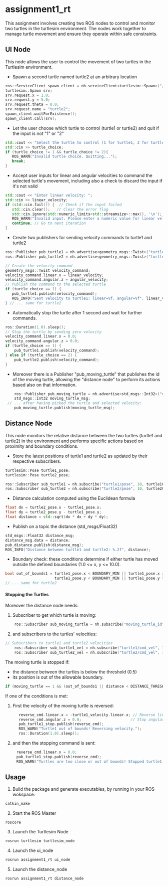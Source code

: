 # assignment1_rt
This assignment involves creating two ROS nodes to control and monitor two turtles in the turtlesim environment. The nodes work together to manage turtle movement and ensure they operate within safe constraints.
## UI Node
This node allows the user to control the movement of two turtles in the Turtlesim environment.
- Spawn a second turtle named turtle2 at an arbitrary location
```c++
ros::ServiceClient spawn_client = nh.serviceClient<turtlesim::Spawn>("/spawn");
turtlesim::Spawn srv;
srv.request.x = 1.0;
srv.request.y = 5.0;
srv.request.theta = 0.0;
srv.request.name = "turtle2";
spawn_client.waitForExistence();
spawn_client.call(srv);
```
- Let the user choose which turtle to control (turtle1 or turtle2) and quit if the input is not "1" or "2"
```c++
std::cout << "Select the turtle to control (1 for turtle1, 2 for turtle2): ";
std::cin >> turtle_choice;
if (turtle_choice != 1 && turtle_choice != 2){
   ROS_WARN("Invalid turtle choice. Quitting...");
   break;
}
```
- Accept user inputs for linear and angular velocities to command the selected turtle's movement, including also a check to discard the input if it's not valid
```c++
std::cout << "Enter linear velocity: ";
std::cin >> linear_velocity;
if (std::cin.fail()) {  // Check if the input failed
   std::cin.clear();   // Clear the error flag
   std::cin.ignore(std::numeric_limits<std::streamsize>::max(), '\n'); // Discard invalid input
   ROS_WARN("Invalid input. Please enter a numeric value for linear velocity.");
   continue; // Go to next iteration
}
```
- Create two publishers for sending velocity commands to turtle1 and turtle2
```c++
ros::Publisher pub_turtle1 = nh.advertise<geometry_msgs::Twist>("turtle1/cmd_vel", 1);
ros::Publisher pub_turtle2 = nh.advertise<geometry_msgs::Twist>("turtle2/cmd_vel", 1);
```
```c++
// Create the velocity command
geometry_msgs::Twist velocity_command;
velocity_command.linear.x = linear_velocity;
velocity_command.angular.z = angular_velocity;
// Publish the command to the selected turtle
if (turtle_choice == 1) {
   pub_turtle1.publish(velocity_command);
   ROS_INFO("Sent velocity to turtle1: linear=%f, angular=%f", linear_velocity, angular_velocity);
} // ... same for turtle2
```
- Automatically stop the turtle after 1 second and wait for further commands.
```c++
ros::Duration(1.0).sleep();
// Stop the turtle by sending zero velocity
velocity_command.linear.x = 0.0;
velocity_command.angular.z = 0.0;
if (turtle_choice == 1) {
    pub_turtle1.publish(velocity_command);
} else if (turtle_choice == 2) {
    pub_turtle2.publish(velocity_command);
}
```
- Moreover there is a Publisher "pub_moving_turtle" that publishes the id of the moving turtle, allowing the "distance node" to perform its actions based also on that information.
```c++
    ros::Publisher pub_moving_turtle = nh.advertise<std_msgs::Int32>("moving_turtle_id", 10);
    std_msgs::Int32 moving_turtle_msg;
 // ... after having picked the turtle and selected velocity:
    pub_moving_turtle.publish(moving_turtle_msg);
```

## Distance Node
This node monitors the relative distance between the two turtles (turtle1 and turtle2) in the environment and performs specific actions based on proximity and boundary conditions.
- Store the latest positions of turtle1 and turtle2 as updated by their respective subscribers.
```c++ 
turtlesim::Pose turtle1_pose;
turtlesim::Pose turtle2_pose;
```

```c++
ros::Subscriber sub_turtle1 = nh.subscribe("turtle1/pose", 10, turtle1Callback);
ros::Subscriber sub_turtle2 = nh.subscribe("turtle2/pose", 10, turtle2Callback);
```

- Distance calculation computed using the Euclidean formula
```c++
float dx = turtle2_pose.x - turtle1_pose.x;
float dy = turtle2_pose.y - turtle1_pose.y;
float distance = std::sqrt(dx * dx + dy * dy);
```
- Publish on a topic the distance (std_msgs/Float32)
```c++
std_msgs::Float32 distance_msg;
distance_msg.data = distance;
pub_distance.publish(distance_msg);
ROS_INFO("Distance between turtle1 and turtle2: %.2f", distance);
```
- Boundary check: these conditions determine if either turtle has moved outside the defined boundaries (1.0 <= x, y <= 10.0).
```c++
bool out_of_bounds1 = turtle1_pose.x < BOUNDARY_MIN || turtle1_pose.x > BOUNDARY_MAX ||
                      turtle1_pose.y < BOUNDARY_MIN || turtle1_pose.y > BOUNDARY_MAX;
// ... same for turtle2
```
#### Stopping the Turtles
Moreover the distance node needs:
1) Subscriber to get which turtle is moving:
```c++
    ros::Subscriber sub_moving_turtle = nh.subscribe("moving_turtle_id", 10, movingTurtleCallback);
```
2) and subscribers to the turtles' velocities:
```c++
// Subscribers to turtle1 and turtle2 velocities
    ros::Subscriber sub_turtle1_vel = nh.subscribe("turtle1/cmd_vel", 10, turtle1VelocityCallback);
    ros::Subscriber sub_turtle2_vel = nh.subscribe("turtle2/cmd_vel", 10, turtle2VelocityCallback);
```
The moving turtle is stopped if:
- the distance between the turtles is below the threshold (0.5)
- its position is out of the allowable boundary.
``` c++ 
if (moving_turtle == 1 && (out_of_bounds1 || distance < DISTANCE_THRESHOLD)) 
```

If one of the conditions is met:
1) First the velocity of the moving turtle is reversed:
```c++  
      reverse_cmd.linear.x = -turtle1_velocity.linear.x; // Reverse linear velocity
      reverse_cmd.angular.z = 0.0;                      // Stop angular rotation
      pub_turtle1_stop.publish(reverse_cmd);
      ROS_WARN("Turtle1 out of bounds! Reversing velocity.");
      ros::Duration(1.0).sleep();
```
2) and then the stopping command is sent:
```c++
     reverse_cmd.linear.x = 0.0;
     pub_turtle1_stop.publish(reverse_cmd);
     ROS_WARN("Turtles are too close or out of bounds! Stopped turtle1.");
```

## Usage
1) Build the package and generate executables, by running in your ROS wokspace:
```bash
catkin_make
```

2) Start the ROS Master
```
roscore
```

3) Launch the Turtlesim Node
```bash
rosrun turtlesim turtlesim_node
```

4) Launch the ui_node
```bash
rosrun assignment1_rt ui_node 
```

5) Launch the distance_node
```bash
rosrun assignment1_rt distance_node
```